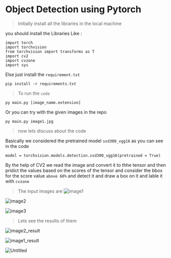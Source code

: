 # Object Detection using Pytorch

>Initially install all the libraries in the local machine 

you should install the Libraries Like :
```
import torch
import torchvision
from torchvision import transforms as T
import cv2
import cvzone
import sys
```

Else just install the `requirement.txt`

```
pip install -r requirements.txt
```

> To run the `code`

```
py main.py [image_name.extension]
```

Or you can try with the given images in the repo
```
py main.py image1.jpg
```

> now lets discuss about the code 

Basically we considered the pretrained model `ssd300_vgg16` as you can see in the code
```
model = torchvision.models.detection.ssd300_vgg16(pretrained = True)
```
By the help of CV2 we read the image and convert it to thhe tensor and then pridict the values based on the scores of the tensor and consider the bbox for the score value `above 60%` and detect it and draw a box on it and lable it with `cvzone`

> The input images are 
![image1](https://github.com/udaychandp/PyTorch_Object_detection/assets/114306402/42ead510-69bc-4a9f-9401-28491e102181)

![image2](https://github.com/udaychandp/PyTorch_Object_detection/assets/114306402/3fb48f91-1e1a-4bee-a6d3-e685d26fe764)

![image3](https://github.com/udaychandp/PyTorch_Object_detection/assets/114306402/24ada51f-8282-4756-bd04-3ecf391c914a)

> Lets see the results of them 

![image2_result](https://github.com/udaychandp/PyTorch_Object_detection/assets/114306402/134981ac-bdea-4874-b7c8-b5b890fc254e)

![image1_result](https://github.com/udaychandp/PyTorch_Object_detection/assets/114306402/c63e947e-f70e-4538-b4a5-82bbdd1f497a)

![Untitled](https://github.com/udaychandp/PyTorch_Object_detection/assets/114306402/d93e83c1-1c28-430f-8ab2-53526d772867)










